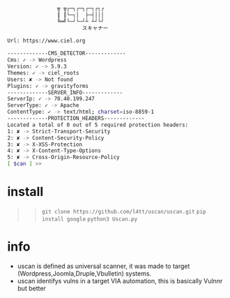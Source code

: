 ```bash

                ╦ ╦┌─┐┌─┐┌─┐┌┐┌
                ║ ║└─┐│  ├─┤│││
                ╚═╝└─┘└─┘┴ ┴┘└┘
                        スキャナー
    
Url: https://www.ciel.org

-------------CMS_DETECTOR-------------
Cms: ✓ -> Wordpress
Version: ✓ -> 5.9.3
Themes: ✓ -> ciel_roots
Users: ✘ -> Not found
Plugins: ✓ -> gravityforms
-------------SERVER_INFO-------------
ServerIp: ✓ -> 70.40.199.247
ServerType: ✓ -> Apache
ContentType: ✓ -> text/html; charset=iso-8859-1
-------------PROTECTION_HEADERS-------------
Located a total of 0 out of 5 required protection headers:
1: ✘ -> Strict-Transport-Security
2: ✘ -> Content-Security-Policy
3: ✘ -> X-XSS-Protection
4: ✘ -> X-Content-Type-Options
5: ✘ -> Cross-Origin-Resource-Policy
[ $can ] >> 


```

# install
>> ``git clone https://github.com/l4tt/uscan/uscan.git``
>> ``pip install google`` 
>> ``python3 Uscan.py``

# info
* uscan is defined as universal scanner, it was made to target (Wordpress,Joomla,Druple,Vbulletin) systems.
* uscan identifys vulns in a target VIA automation, this is basically Vulnnr but better
